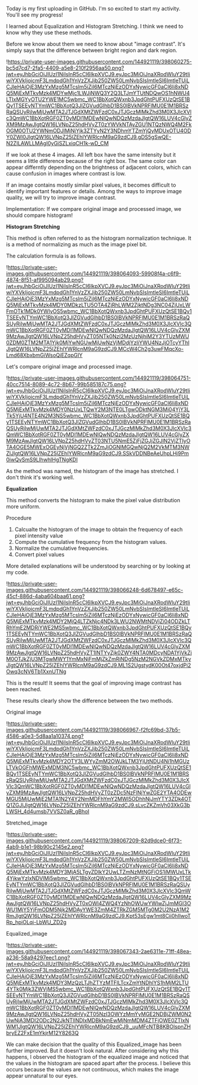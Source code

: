 Today is my first uploading in GitHub. I'm so excited to start my activity. You'll see my progress!

I learned about Equalization and Histogram Stretching. I think we need to know why they use these methods.

Before we know about them we need to know about "image contrast". It's simply says that the difference between bright region and dark region.

!https://private-user-images.githubusercontent.com/144921119/398060275-bc5d7cd7-2fa5-4409-a5e8-210f2956aa50.png?jwt=eyJhbGciOiJIUzI1NiIsInR5cCI6IkpXVCJ9.eyJpc3MiOiJnaXRodWIuY29tIiwiYXVkIjoicmF3LmdpdGh1YnVzZXJjb250ZW50LmNvbSIsImtleSI6ImtleTUiLCJleHAiOjE3MzYxMzg5MTcsIm5iZiI6MTczNjEzODYxNywicGF0aCI6Ii8xNDQ5MjExMTkvMzk4MDYwMjc1LWJjNWQ3Y2Q3LTJmYTUtNDQwOS1hNWU4LTIxMGYyOTU2YWE1MC5wbmc_WC1BbXotQWxnb3JpdGhtPUFXUzQtSE1BQy1TSEEyNTYmWC1BbXotQ3JlZGVudGlhbD1BS0lBVkNPRFlMU0E1M1BRSzRaQSUyRjIwMjUwMTA2JTJGdXMtZWFzdC0xJTJGczMlMkZhd3M0X3JlcXVlc3QmWC1BbXotRGF0ZT0yMDI1MDEwNlQwNDQzMzdaJlgtQW16LUV4cGlyZXM9MzAwJlgtQW16LVNpZ25hdHVyZT0zYWVkNTAyZGU1NTQzNWQ4M2FkOGM0OTU2YWNmODJlMjNjYjk3ZTYyN2Y3NDhmYTZmYjQyMDUxOTU4ODY0ZWI0JlgtQW16LVNpZ25lZEhlYWRlcnM9aG9zdCJ9.gDS5gSwQE-N2ZILAWLLMAgI0yGiSZLxiqCH1k-wD_CM

If we look at these 4 images. All left box have the same intensity but it seems a little difference because of the right box. The same color can appear differntly depending on the brightness of adjacent colors, which can cause confusion in images where contrast is low.

If an image contains mostly similar pixel values, it becomes difficult to identify important features or details. Among the ways to improve image quality, we will try to improve image contrast.

Implementation: If we compare original image and processed image, we should compare histogram!

**Histogram Stretching**

This method is often referred to as the histogram normalization technique. It is a method of normalizing as much as the image pixel bit.

The calculation formula is as follows.

!https://private-user-images.githubusercontent.com/144921119/398064093-59908f4a-c6f9-4874-8f51-af995094ab29.png?jwt=eyJhbGciOiJIUzI1NiIsInR5cCI6IkpXVCJ9.eyJpc3MiOiJnaXRodWIuY29tIiwiYXVkIjoicmF3LmdpdGh1YnVzZXJjb250ZW50LmNvbSIsImtleSI6ImtleTUiLCJleHAiOjE3MzYxMzg5MTcsIm5iZiI6MTczNjEzODYxNywicGF0aCI6Ii8xNDQ5MjExMTkvMzk4MDY0MDkzLTU5OTA4ZjRhLWM2ZjktNDg3NC04ZjUxLWFmOTk1MDk0YWIyOS5wbmc_WC1BbXotQWxnb3JpdGhtPUFXUzQtSE1BQy1TSEEyNTYmWC1BbXotQ3JlZGVudGlhbD1BS0lBVkNPRFlMU0E1M1BRSzRaQSUyRjIwMjUwMTA2JTJGdXMtZWFzdC0xJTJGczMlMkZhd3M0X3JlcXVlc3QmWC1BbXotRGF0ZT0yMDI1MDEwNlQwNDQzMzdaJlgtQW16LUV4cGlyZXM9MzAwJlgtQW16LVNpZ25hdHVyZT05NTk0NzI2MzUzNjhiM2Y3YTUzMWU0ZDM0ZTM2MTA1Yjk0MjYwNGUwMjUwNzVjMDdjYzliYWU4NzJjOTcyYThlJlgtQW16LVNpZ25lZEhlYWRlcnM9aG9zdCJ9.MCcW4Ch2g3uwFMqcXo-Lmd68XbxbmGiWsoQiEZqpGIY

Let's compare original image and processed image.

!https://private-user-images.githubusercontent.com/144921119/398064751-40cc7514-8089-4c72-8b67-99b585187c75.png?jwt=eyJhbGciOiJIUzI1NiIsInR5cCI6IkpXVCJ9.eyJpc3MiOiJnaXRodWIuY29tIiwiYXVkIjoicmF3LmdpdGh1YnVzZXJjb250ZW50LmNvbSIsImtleSI6ImtleTUiLCJleHAiOjE3MzYxMzg5MTcsIm5iZiI6MTczNjEzODYxNywicGF0aCI6Ii8xNDQ5MjExMTkvMzk4MDY0NzUxLTQwY2M3NTE0LTgwODktNGM3Mi04YjY3LTk5YjU4NTE4N2M3NS5wbmc_WC1BbXotQWxnb3JpdGhtPUFXUzQtSE1BQy1TSEEyNTYmWC1BbXotQ3JlZGVudGlhbD1BS0lBVkNPRFlMU0E1M1BRSzRaQSUyRjIwMjUwMTA2JTJGdXMtZWFzdC0xJTJGczMlMkZhd3M0X3JlcXVlc3QmWC1BbXotRGF0ZT0yMDI1MDEwNlQwNDQzMzdaJlgtQW16LUV4cGlyZXM9MzAwJlgtQW16LVNpZ25hdHVyZT03NTU5NmE5ZjFjZGJjZGJlN2VjZTIyOTA4OGE5MWExOGEyNjVjNGQ2ZTk2ZmJjOGNlMGQwNjQ2M2VkMTM3NWZlJlgtQW16LVNpZ25lZEhlYWRlcnM9aG9zdCJ9.SSkVDDNBeAeUhpLHj9Pm0iwQvSmS9LIhwhlHgTNgKDI

As the method was named, the histogram of the image has stretched. I don't think it's working well.

**Equalization**

This method converts the histogram to make the pixel value distribution more uniform.

Procedure

1. Calcualte the histogram of the image to obtain the frequency of each pixel intensity value
2. Compute the cumulative frequency from the histogram values.
3. Normalize the cumulative frequencies.
4. Convert pixel values

More detailed explanations will be understood by searching or by looking at my code.

!https://private-user-images.githubusercontent.com/144921119/398066248-6d678497-e65c-45cf-886d-4aba604baa61.png?jwt=eyJhbGciOiJIUzI1NiIsInR5cCI6IkpXVCJ9.eyJpc3MiOiJnaXRodWIuY29tIiwiYXVkIjoicmF3LmdpdGh1YnVzZXJjb250ZW50LmNvbSIsImtleSI6ImtleTUiLCJleHAiOjE3MzYxMzg5MTcsIm5iZiI6MTczNjEzODYxNywicGF0aCI6Ii8xNDQ5MjExMTkvMzk4MDY2MjQ4LTZkNjc4NDk3LWU2NWMtNDVjZi04ODZkLTRhYmE2MDRiYWE2MS5wbmc_WC1BbXotQWxnb3JpdGhtPUFXUzQtSE1BQy1TSEEyNTYmWC1BbXotQ3JlZGVudGlhbD1BS0lBVkNPRFlMU0E1M1BRSzRaQSUyRjIwMjUwMTA2JTJGdXMtZWFzdC0xJTJGczMlMkZhd3M0X3JlcXVlc3QmWC1BbXotRGF0ZT0yMDI1MDEwNlQwNDQzMzdaJlgtQW16LUV4cGlyZXM9MzAwJlgtQW16LVNpZ25hdHVyZT1lNTYyZjk0ZWY4NTA0MDcyNDA1YjVkZjM0OTJkZjU3MTgwMWY1YmMxNjFmMjZkZmRiNDg5NzM2NGVkZDMxMTkyJlgtQW16LVNpZ25lZEhlYWRlcnM9aG9zdCJ9.ML1S2UgstydK00Ot47oxjdPi2Owq3cNV6Tb1XxnUTNg

This is the result! It seems that the goal of improving image contrast has been reached.

These results clearly show the difference between the two methods.

Original image

!https://private-user-images.githubusercontent.com/144921119/398066967-f2fc69bd-37b5-4586-a0e3-5d8aa1a10374.png?jwt=eyJhbGciOiJIUzI1NiIsInR5cCI6IkpXVCJ9.eyJpc3MiOiJnaXRodWIuY29tIiwiYXVkIjoicmF3LmdpdGh1YnVzZXJjb250ZW50LmNvbSIsImtleSI6ImtleTUiLCJleHAiOjE3MzYxMzg5MTcsIm5iZiI6MTczNjEzODYxNywicGF0aCI6Ii8xNDQ5MjExMTkvMzk4MDY2OTY3LWYyZmM2OWJkLTM3YjUtNDU4Ni1hMGUzLTVkOGFhMWExMDM3NC5wbmc_WC1BbXotQWxnb3JpdGhtPUFXUzQtSE1BQy1TSEEyNTYmWC1BbXotQ3JlZGVudGlhbD1BS0lBVkNPRFlMU0E1M1BRSzRaQSUyRjIwMjUwMTA2JTJGdXMtZWFzdC0xJTJGczMlMkZhd3M0X3JlcXVlc3QmWC1BbXotRGF0ZT0yMDI1MDEwNlQwNDQzMzdaJlgtQW16LUV4cGlyZXM9MzAwJlgtQW16LVNpZ25hdHVyZT0zZDc5NzFlNjYwZGE2YTA4ODEwMGU5MjUwMjE2MTA1N2Y4Y2NmMDFhYmY2MWI5ODhhNjJmYTY3ZDk4OTQ1ZGJlJlgtQW16LVNpZ25lZEhlYWRlcnM9aG9zdCJ9.sLvcZKZmVh03XkG3bLWSH_4d4umsb7VVSZ0aR_gBhoI

Stretched_image

!https://private-user-images.githubusercontent.com/144921119/398067209-82d9dce0-6f73-4ab9-b1e1-98b90c2145e2.png?jwt=eyJhbGciOiJIUzI1NiIsInR5cCI6IkpXVCJ9.eyJpc3MiOiJnaXRodWIuY29tIiwiYXVkIjoicmF3LmdpdGh1YnVzZXJjb250ZW50LmNvbSIsImtleSI6ImtleTUiLCJleHAiOjE3MzYxMzg5MTcsIm5iZiI6MTczNjEzODYxNywicGF0aCI6Ii8xNDQ5MjExMTkvMzk4MDY3MjA5LTgyZDlkY2UwLTZmNzMtNGFiOS1iMWUxLTk4YjkwYzIxNDVlMi5wbmc_WC1BbXotQWxnb3JpdGhtPUFXUzQtSE1BQy1TSEEyNTYmWC1BbXotQ3JlZGVudGlhbD1BS0lBVkNPRFlMU0E1M1BRSzRaQSUyRjIwMjUwMTA2JTJGdXMtZWFzdC0xJTJGczMlMkZhd3M0X3JlcXVlc3QmWC1BbXotRGF0ZT0yMDI1MDEwNlQwNDQzMzdaJlgtQW16LUV4cGlyZXM9MzAwJlgtQW16LVNpZ25hdHVyZT0xOWI4ZWQ4YzNhOWUwYWIwZjJmMGI3OWU1MjY5YjFmODM5Njk2MDAyYWE3ZmM4ZTRkZGM5MTg0M2U2NzA1M2RmJlgtQW16LVNpZ25lZEhlYWRlcnM9aG9zdCJ9.Kpt53sEgw1mt8Cii0hIIwoTRp_hpiOLqi-LbWU_ZD2g

Equalized_image

!https://private-user-images.githubusercontent.com/144921119/398067343-2ae6311e-71ff-48ea-a236-58a94297eec1.png?jwt=eyJhbGciOiJIUzI1NiIsInR5cCI6IkpXVCJ9.eyJpc3MiOiJnaXRodWIuY29tIiwiYXVkIjoicmF3LmdpdGh1YnVzZXJjb250ZW50LmNvbSIsImtleSI6ImtleTUiLCJleHAiOjE3MzYxMzg5MTcsIm5iZiI6MTczNjEzODYxNywicGF0aCI6Ii8xNDQ5MjExMTkvMzk4MDY3MzQzLTJhZTYzMTFlLTcxZmYtNDhlYS1hMjM2LTU4YTk0Mjk3ZWVjMS5wbmc_WC1BbXotQWxnb3JpdGhtPUFXUzQtSE1BQy1TSEEyNTYmWC1BbXotQ3JlZGVudGlhbD1BS0lBVkNPRFlMU0E1M1BRSzRaQSUyRjIwMjUwMTA2JTJGdXMtZWFzdC0xJTJGczMlMkZhd3M0X3JlcXVlc3QmWC1BbXotRGF0ZT0yMDI1MDEwNlQwNDQzMzdaJlgtQW16LUV4cGlyZXM9MzAwJlgtQW16LVNpZ25hdHVyZT05NzI3OWYzMmYyMGE2NDBjZWM0N2UwNjA3MDI2ODc2N2JkNTllNDIxMDBkNmEwMjNmMDM4ZTFjOWE0ZTIxNWM1JlgtQW16LVNpZ25lZEhlYWRlcnM9aG9zdCJ9._uuMFcNTB8KBOlspnZHbryEZ2FxE1mYkjrM12Y8263Q

We can make decision that the quality of this Equalized_image has been further improved. But it doesn't look natural. After considering why this happens, I observed the histogram of the equalized image and noticed that the values in the histogram are spaced apart after the process. I believe this occurs because the values are not continuous, which makes the image appear unnatural to our eyes.
